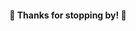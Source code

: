 <!-- Referenced from https://github.com/ygev/ygev/blob/master/README.md !!! so good Yana!!! -->
<div align = "center">
 <h4 align = "center"> 
   🌹 Thanks for stopping by! 🌹
 </h4>
</div>
